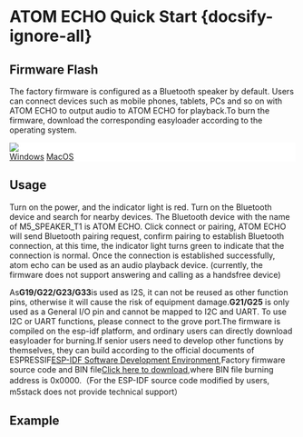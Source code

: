 # ATOM ECHO Quick Start {docsify-ignore-all}

## Firmware Flash

The factory firmware is configured as a Bluetooth speaker by default. Users can connect devices such as mobile phones, tablets, PCs and so on with ATOM ECHO to output audio to ATOM ECHO for playback.To burn the firmware, download the corresponding easyloader according to the operating system.

<div class="easyloader-box">
    <div style="background-color:white;">
        <div><img src="https://m5stack.oss-cn-shenzhen.aliyuncs.com/image/easyloader_intro.webp"></div>
        <div class="easyloader-btn">
            <a href="https://m5stack.oss-cn-shenzhen.aliyuncs.com/EasyLoader/Windows/ATOM_BASE/EasyLoader_ECHO_Bluetooth_Speaker.exe">Windows</a>
            <a href="https://m5stack.oss-cn-shenzhen.aliyuncs.com/EasyLoader/MacOS/ATOM_BASE/EasyLoader_ECHO_Bluetooth_Speaker.dmg">MacOS</a>
            <!-- <a>Linux</a>
            <a>MacOS</a> -->
        </div>
    </div>
</div>

## Usage

Turn on the power, and the indicator light is red. Turn on the Bluetooth device and search for nearby devices. The Bluetooth device with the name of M5_SPEAKER_T1 is ATOM ECHO. Click connect or pairing, ATOM ECHO will send Bluetooth pairing request, confirm pairing to establish Bluetooth connection, at this time, the indicator light turns green to indicate that the connection is normal. Once the connection is established successfully, atom echo can be used as an audio playback device. (currently, the firmware does not support answering and calling as a handsfree device)

As**G19/G22/G23/G33**is used as I2S, it can not be reused as other function pins, otherwise it will cause the risk of equipment damage.**G21/G25** is only used as a General I/O pin and cannot be mapped to I2C and UART. To use I2C or UART functions, please connect to the grove port.The firmware is compiled on the esp-idf platform, and ordinary users can directly download easyloader for burning.If senior users need to develop other functions by themselves, they can build according to the official documents of ESPRESSIF[ESP-IDF Software Development Environment](https://docs.espressif.com/projects/esp-idf/en/latest/esp32/get-started/index.html),Factory firmware source code and BIN file[Click here to download](https://github.com/m5stack/M5-ProductExampleCodes/tree/master/Core/Atom/AtomEcho/Factory_BT_SPEAKER_Firmware),where BIN file burning address is 0x0000.（For the ESP-IDF source code modified by users, m5stack does not provide technical support）

## Example

<script>

   anchor_search();
   scrollFunc();

</script>